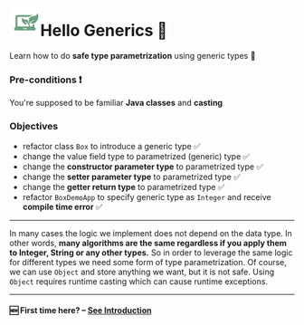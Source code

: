 # <img src="https://raw.githubusercontent.com/bobocode-projects/resources/master/image/logo_transparent_background.png" height=50/>Hello Generics :muscle:

Learn how to do **safe type parametrization** using generic types 💪

### Pre-conditions ❗

You're supposed to be familiar **Java classes** and **casting**

### Objectives

* refactor class `Box` to introduce a generic type ✅
* change the value field type to parametrized (generic) type ✅
* change the **constructor parameter type** to parametrized type ✅
* change the **setter parameter type** to parametrized type ✅
* change the **getter return type** to parametrized type ✅
* refactor `BoxDemoApp` to specify generic type as `Integer` and receive **compile time error** ✅


---

In many cases the logic we implement does not depend on the data type. In other words, **many algorithms are the same
regardless if you apply them to Integer, String or any other types.** So in order to leverage the same logic for different 
types we need some form of type parametrization. Of course, we can use `Object` and store anything we want, but
it is not safe. Using `Object` requires runtime casting which can cause runtime exceptions.

---

#### 🆕 First time here? – [See Introduction](https://github.com/bobocode-projects/java-fundamentals-course/tree/main/0-0-intro#introduction)